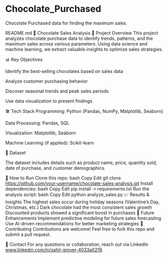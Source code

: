 # Chocolate_Purchased
Chocolate Purchased data for finding the maximum sales.

README.md
🍫 Chocolate Sales Analysis
📌 Project Overview
This project analyzes chocolate purchase data to identify trends, patterns, and the maximum sales across various parameters. Using data science and machine learning, we extract valuable insights to optimize sales strategies.

📊 Key Objectives

Identify the best-selling chocolates based on sales data

Analyze customer purchasing behavior

Discover seasonal trends and peak sales periods

Use data visualization to present findings

🛠 Tech Stack
Programming: Python (Pandas, NumPy, Matplotlib, Seaborn)

Data Processing: Pandas, SQL

Visualization: Matplotlib, Seaborn

Machine Learning (if applied): Scikit-learn

📂 Dataset

The dataset includes details such as product name, price, quantity sold, date of purchase, and customer demographics.

🚀 How to Run
Clone this repo:
bash
Copy
Edit
git clone https://github.com/your-username/chocolate-sales-analysis.git
Install dependencies:
bash
Copy
Edit
pip install -r requirements.txt
Run the analysis script:
bash
Copy
Edit
python analyze_sales.py
📈 Results & Insights
The highest sales occur during holiday seasons (Valentine’s Day, Christmas, etc.)
Dark chocolate had the most consistent sales growth
Discounted products showed a significant boost in purchases
📌 Future Enhancements
Implement predictive modeling for future sales forecasting
Use AI-driven recommendations for better marketing strategies
🤝 Contributing
Contributions are welcome! Feel free to fork this repo and submit a pull request.

📩 Contact
For any questions or collaboration, reach out via LinkedIn www.linkedin.com/in/sahil-grover-4033a0219.
